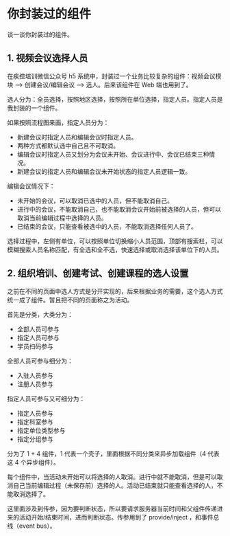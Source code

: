 # 你封装过的组件

谈一谈你封装过的组件。

## 1. 视频会议选择人员

在疾控培训微信公众号 h5 系统中，封装过一个业务比较复杂的组件：视频会议模块 --> 创建会议/编辑会议 --> 选人。后来该组件在 Web 端也用到了。

选人分为：全员选择，按照地区选择，按照所在单位选择，指定人员。指定人员是我封装的一个组件。

如果按照流程图来画，指定人员分为：

- 新建会议时指定人员和编辑会议时指定人员。
- 两种方式都默认选中自己且不可取消。
- 编辑会议时指定人员又划分为会议未开始、会议进行中、会议已结束三种情况。
- 新建会议的指定人员和编辑会议未开始状态的指定人员逻辑一致。

编辑会议情况下：

- 未开始的会议，可以取消已选中的人员，但不能取消自己。
- 进行中的会议，不能取消自己，也不能取消会议开始前被选择的人员，但可以取消当前编辑过程中选择的人员。
- 已结束的会议，只能查看被选中的人员，不能取消选择任何人员了。

选择过程中，左侧有单位，可以按照单位切换缩小人员范围，顶部有搜索栏，可以模糊搜索人员名称匹配，有全选和全不选，快速选择或取消选择该单位下的人员。

## 2. 组织培训、创建考试、创建课程的选人设置

之前在不同的页面中选人方式是分开实现的，后来根据业务的需要，这个选人方式统一成了组件。暂且把不同的页面称之为活动。

首先是分类，大类分为：

- 全部人员可参与
- 指定人员可参与
- 学员扫码参与

全部人员可参与细分为：

- 入驻人员参与
- 注册人员参与

指定人员可参与又可细分为：

- 指定人员参与
- 指定科室参与
- 指定单位类型参与
- 指定分组参与

分为了 1 + 4 组件，1 代表一个壳子，里面根据不同分类来异步加载组件（4 代表这 4 个异步组件）。

每个组件中，当活动未开始可以将选择的人取消。进行中就不能取消，但是可以取消自己当前编辑过程（未保存前）选择的人。活动已结束就只能查看选择的人，不能取消选择了。

这里面涉及到传参，因为要判断状态，所以要请求服务器当前时间和父组件传递进来的活动开始/结束时间，进而判断状态。传参用到了 provide/inject
，和事件总线（event bus）。